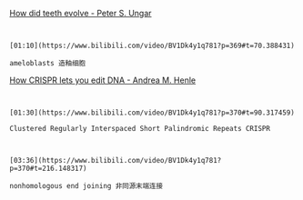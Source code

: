 [How did teeth evolve - Peter S. Ungar](https://www.bilibili.com/video/BV1Dk4y1q781?p=369)

```ad-note


[01:10](https://www.bilibili.com/video/BV1Dk4y1q781?p=369#t=70.388431)

ameloblasts 造釉细胞

```



[How CRISPR lets you edit DNA - Andrea M. Henle](https://www.bilibili.com/video/BV1Dk4y1q781?p=370)


```ad-note


[01:30](https://www.bilibili.com/video/BV1Dk4y1q781?p=370#t=90.317459)

Clustered Regularly Interspaced Short Palindromic Repeats CRISPR

```

```ad-note


[03:36](https://www.bilibili.com/video/BV1Dk4y1q781?p=370#t=216.148317)

nonhomologous end joining 非同源末端连接

```